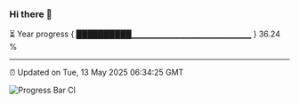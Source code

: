 ### Hi there 👋

⏳ Year progress { ██████████▁▁▁▁▁▁▁▁▁▁▁▁▁▁▁▁▁▁▁▁ } 36.24 %

---

⏰ Updated on Tue, 13 May 2025 06:34:25 GMT

![Progress Bar CI](https://github.com/ZhaoGui/ZhaoGui/workflows/Progress%20Bar%20CI/badge.svg)
